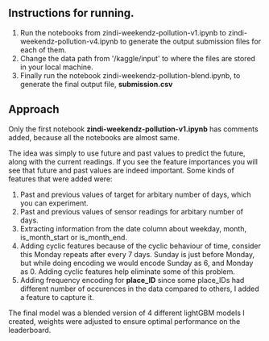 ## Instructions for running.

1. Run the notebooks from zindi-weekendz-pollution-v1.ipynb to zindi-weekendz-pollution-v4.ipynb to generate the output submission files for each of them.
2. Change the data path from '/kaggle/input' to where the files are stored in your local machine.
3. Finally run the notebook zindi-weekendz-pollution-blend.ipynb, to generate the final output file, **submission.csv**

## Approach

Only the first notebook **zindi-weekendz-pollution-v1.ipynb** has comments added, because all the notebooks are almost same.

The idea was simply to use future and past values to predict the future, along with the current readings. If you see the feature importances you will see that future and past values are indeed important. Some kinds of features that were added were:

1. Past and previous values of target for arbitary number of days, which you can experiment.
2. Past and previous values of sensor readings for arbitary number of days.
3. Extracting information from the date column about weekday, month, is_month_start or is_month_end.
4. Adding cyclic features because of the cyclic behaviour of time, consider this Monday repeats after every 7 days. Sunday is just before Monday, but while doing encoding we would encode Sunday as 6, and Monday as 0. Adding cyclic features help eliminate some of this problem.
5. Adding frequency encoding for **place_ID** since some place_IDs had different number of occurences in the data compared to others, I added a feature to capture it.

The final model was a blended version of 4 different lightGBM models I created, weights were adjusted to ensure optimal performance on the leaderboard.


